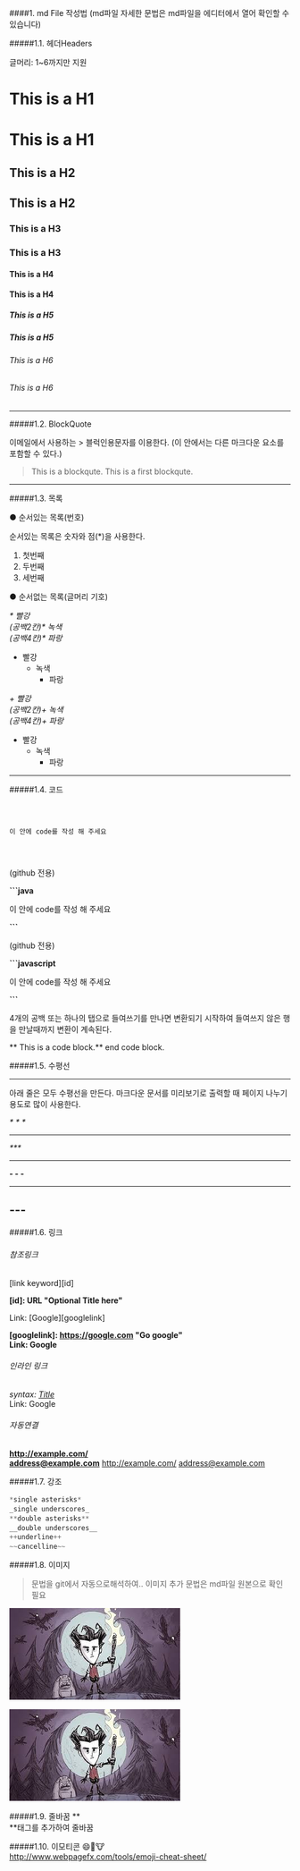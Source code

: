 ####1. md File 작성법
(md파일 자세한 문법은 md파일을 에디터에서 열어 확인할 수 있습니다)

#####1.1. 헤더Headers

글머리: 1~6까지만 지원

 # This is a H1
# This is a H1
 ## This is a H2
## This is a H2
 ### This is a H3
### This is a H3
 #### This is a H4
#### This is a H4
 ##### This is a H5
##### This is a H5
 ###### This is a H6
###### This is a H6

---

#####1.2. BlockQuote

이메일에서 사용하는 > 블럭인용문자를 이용한다.
(이 안에서는 다른 마크다운 요소를 포함할 수 있다.)

 > This is a blockqute.
>This is a first blockqute.

---

#####1.3. 목록

 ● 순서있는 목록(번호)

순서있는 목록은 숫자와 점(*)을 사용한다.

1. 첫번째
2. 두번째
3. 세번째

● 순서없는 목록(글머리 기호)

_* 빨강_
<br/>
_(공백2칸)* 녹색_
<br/>
_(공백4칸)* 파랑_

* 빨강
  * 녹색
    * 파랑

_+ 빨강_
<br/>
_(공백2칸)+ 녹색_
<br/>
_(공백4칸)+ 파랑_
    
+ 빨강
  + 녹색
    + 파랑

---

#####1.4. 코드 

**<pre><code>**

이 안에 code를 작성 해 주세요

**</code></pre>**

(github 전용)

**```java**

이 안에 code를 작성 해 주세요

**```**

(github 전용)

**```javascript**

이 안에 code를 작성 해 주세요

**```**

4개의 공백 또는 하나의 탭으로 들여쓰기를 만나면 변환되기 시작하여 들여쓰지 않은 행을 만날때까지 변환이 계속된다.

**    This is a code block.**
end code block.


#####1.5. 수평선<hr/>

아래 줄은 모두 수평선을 만든다. 마크다운 문서를 미리보기로 출력할 때 페이지 나누기 용도로 많이 사용한다.

_* * *_
* * *

_***_
***
**- - -**
- - -

**---**
-----------------

#####1.6. 링크

###### 참조링크

[link keyword][id]

**[id]: URL "Optional Title here"**

Link: [Google][googlelink]

**[googlelink]: https://google.com "Go google"**
<br/>
**Link: Google**


###### 인라인 링크

*syntax: [Title](link)*
<br/>
Link: Google


###### 자동연결

**<http://example.com/>**
<br/>
**<address@example.com>**
http://example.com/ address@example.com


#####1.7. 강조

```javascript
*single asterisks*
_single underscores_
**double asterisks**
__double underscores__
++underline++
~~cancelline~~
```

#####1.8. 이미지
> 문법을 git에서 자동으로해석하여.. 이미지 추가 문법은 md파일 원본으로 확인 필요

![굶지마](./dontStarve.jpg)

![굶지마](./dontStarve.jpg "투게더")

#####1.9. 줄바꿈
 **<br/>**태그를 추가하여 줄바꿈


#####1.10. 이모티콘
:smile::ghost::cow:<br/>
http://www.webpagefx.com/tools/emoji-cheat-sheet/


<br><br>